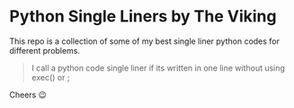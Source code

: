 # Python Single Liners by The Viking

This repo is a collection of some of my best single liner python codes for different problems.

> I call a python code single liner if its written in one line without using exec() or ;

Cheers 😉
